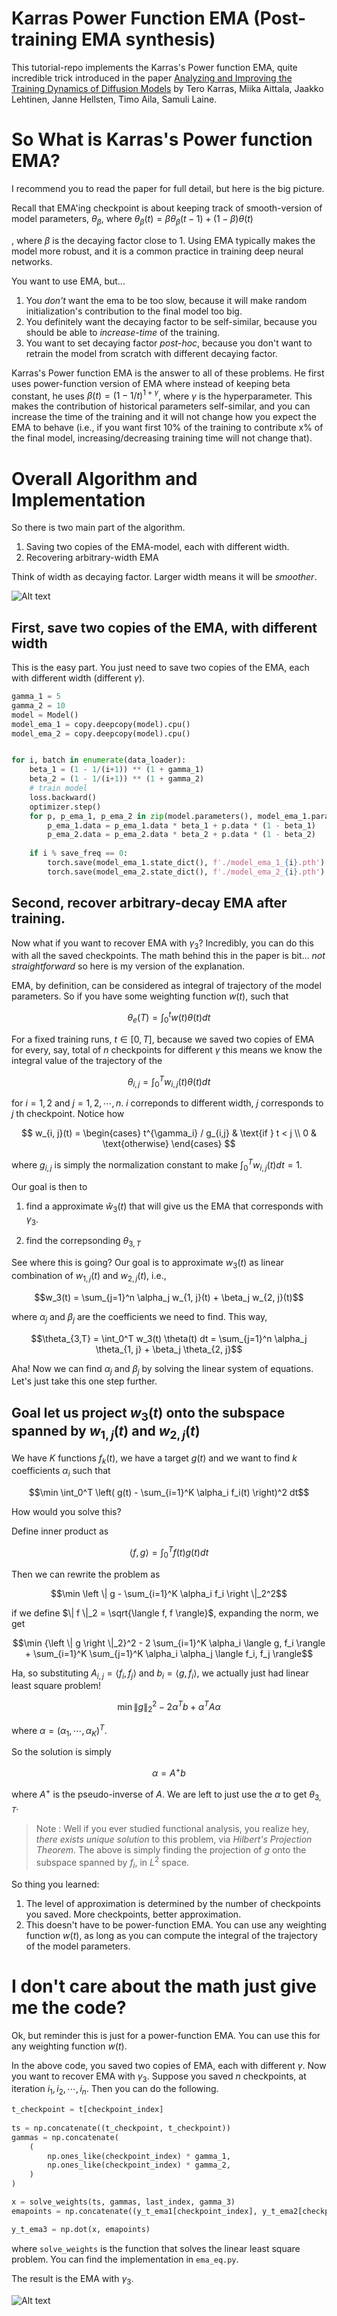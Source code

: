 # Karras Power Function EMA (Post-training EMA synthesis)

This tutorial-repo implements the Karras's Power function EMA, quite incredible trick introduced in the paper [Analyzing and Improving the Training Dynamics of Diffusion Models](https://arxiv.org/abs/2312.02696v1) by Tero Karras, Miika Aittala, Jaakko Lehtinen, Janne Hellsten, Timo Aila, Samuli Laine.




# So What is Karras's Power function EMA?

I recommend you to read the paper for full detail, but here is the big picture.

Recall that EMA'ing checkpoint is about keeping track of smooth-version of model parameters, $\theta_\beta$, where $\theta_\beta(t) = \beta \theta_\beta(t-1) + (1-\beta) \theta(t)$

, where $\beta$ is the decaying factor close to 1. Using EMA typically makes the model more robust, and it is a common practice in training deep neural networks.


You want to use EMA, but...

1. You *don't* want the ema to be too slow, because it will make random initialization's contribution to the final model too big.
2. You definitely want the decaying factor to be self-similar, because you should be able to *increase-time* of the training.
3. You want to set decaying factor *post-hoc*, because you don't want to retrain the model from scratch with different decaying factor.

Karras's Power function EMA is the answer to all of these problems. He first uses power-function version of EMA where instead of keeping beta constant, he uses $\beta(t) = (1 - 1/t)^{1 + \gamma}$, where $\gamma$ is the hyperparameter. This makes the contribution of historical parameters self-similar, and you can increase the time of the training and it will not change how you expect the EMA to behave (i.e., if you want first 10% of the training to contribute x% of the final model, increasing/decreasing training time will not change that).

# Overall Algorithm and Implementation

So there is two main part of the algorithm.

1. Saving two copies of the EMA-model, each with different width.
2. Recovering arbitrary-width EMA

Think of width as decaying factor. Larger width means it will be *smoother*.

![Alt text](image.png)

## First, save two copies of the EMA, with different width

This is the easy part. You just need to save two copies of the EMA, each with different width (different $\gamma$).

```python
gamma_1 = 5
gamma_2 = 10
model = Model()
model_ema_1 = copy.deepcopy(model).cpu()
model_ema_2 = copy.deepcopy(model).cpu()


for i, batch in enumerate(data_loader):
    beta_1 = (1 - 1/(i+1)) ** (1 + gamma_1)
    beta_2 = (1 - 1/(i+1)) ** (1 + gamma_2)
    # train model
    loss.backward()
    optimizer.step()
    for p, p_ema_1, p_ema_2 in zip(model.parameters(), model_ema_1.parameters(), model_ema_2.parameters()):
        p_ema_1.data = p_ema_1.data * beta_1 + p.data * (1 - beta_1)
        p_ema_2.data = p_ema_2.data * beta_2 + p.data * (1 - beta_2)
    
    if i % save_freq == 0:
        torch.save(model_ema_1.state_dict(), f'./model_ema_1_{i}.pth')
        torch.save(model_ema_2.state_dict(), f'./model_ema_2_{i}.pth')

```


## Second, recover arbitrary-decay EMA after training.

Now what if you want to recover EMA with $\gamma_3$? Incredibly, you can do this with all the saved checkpoints. The math behind this in the paper is bit... *not straightforward* so here is my version of the explanation.

EMA, by definition, can be considered as integral of trajectory of the model parameters. So if you have some weighting function $w(t)$, such that

$$\theta_e(T) = \int_0^t w(t) \theta(t) dt$$

For a fixed training runs, $t \in [0, T]$, because we saved two copies of EMA for every, say, total of $n$ checkpoints for different $\gamma$ this means we know the integral value of the trajectory of the

$$\theta_{i,j} = \int_0^T w_{i, j}(t) \theta(t) dt$$

for $i = 1, 2$ and $j = 1, 2, \cdots, n$. $i$ correponds to different width, $j$ corresponds to $j$ th checkpoint. Notice how

$$
w_{i, j}(t) = \begin{cases} 
t^{\gamma_i} / g_{i,j} & \text{if } t < j \\
0 & \text{otherwise}
\end{cases} $$

where $g_{i,j}$ is simply the normalization constant to make $\int_0^T w_{i, j}(t) dt = 1$.

Our goal is then to 

1. find a approximate $\hat{w}_3(t)$ that will give us the EMA that corresponds with $\gamma_3$.

2. find the correpsonding $\theta_{3,T}$

See where this is going? Our goal is to approximate $w_3(t)$ as linear combination of $w_{1, j}(t)$ and $w_{2, j}(t)$, i.e.,

$$w_3(t) = \sum_{j=1}^n \alpha_j w_{1, j}(t) + \beta_j w_{2, j}(t)$$

where $\alpha_j$ and $\beta_j$ are the coefficients we need to find. This way,


$$\theta_{3,T} = \int_0^T w_3(t) \theta(t) dt = \sum_{j=1}^n \alpha_j \theta_{1, j} + \beta_j \theta_{2, j}$$

Aha! Now we can find $\alpha_j$ and $\beta_j$ by solving the linear system of equations. Let's just take this one step further.

## Goal let us project $w_3(t)$ onto the subspace spanned by $w_{1, j}(t)$ and $w_{2, j}(t)$

We have $K$ functions $f_k(t)$, we have a target $g(t)$ and we want to find $k$ coefficients $\alpha_i$ such that

$$\min \int_0^T \left( g(t) - \sum_{i=1}^K \alpha_i f_i(t) \right)^2 dt$$

How would you solve this? 

Define inner product as

$$\langle f, g \rangle = \int_0^T f(t) g(t) dt$$

Then we can rewrite the problem as

$$\min \left \| g - \sum_{i=1}^K \alpha_i f_i \right \|_2^2$$

if we define $\| f \|_2 = \sqrt{\langle f, f \rangle}$, expanding the norm, we get

```math
\min {\left \| g \right \|_2}^2 - 2 \sum_{i=1}^K \alpha_i \langle g, f_i \rangle + \sum_{i=1}^K \sum_{j=1}^K \alpha_i \alpha_j \langle f_i, f_j \rangle
```

Ha, so substituting $A_{i,j} = \langle f_i, f_j \rangle$ and $b_i = \langle g, f_i \rangle$, we actually just had linear least square problem!

$$\min \left \| g \right \|_2^2 - 2 \alpha^T b + \alpha^T A \alpha$$

where $\alpha = (\alpha_1, \cdots, \alpha_K)^T$.

So the solution is simply

$$\alpha = A^{+} b$$

where $A^{+}$ is the pseudo-inverse of $A$. We are left to just use the $\alpha$ to get $\theta_{3,T}$.

> Note : Well if you ever studied functional analysis, you realize hey, *there exists unique solution* to this problem, via *Hilbert's Projection Theorem*. The above is simply finding the projection of $g$ onto the subspace spanned by $f_i$, in $L^2$ space.

So thing you learned:

1. The level of approximation is determined by the number of checkpoints you saved. More checkpoints, better approximation.
2. This doesn't have to be power-function EMA. You can use any weighting function $w(t)$, as long as you can compute the integral of the trajectory of the model parameters.

# I don't care about the math just give me the code?

Ok, but reminder this is just for a power-function EMA. You can use this for any weighting function $w(t)$.

In the above code, you saved two copies of EMA, each with different $\gamma$. Now you want to recover EMA with $\gamma_3$. Suppose you saved $n$ checkpoints, at iteration $i_1, i_2, \cdots, i_n$. Then you can do the following.

```python
t_checkpoint = t[checkpoint_index]
    
ts = np.concatenate((t_checkpoint, t_checkpoint))
gammas = np.concatenate(
    (
        np.ones_like(checkpoint_index) * gamma_1,
        np.ones_like(checkpoint_index) * gamma_2,
    )
)

x = solve_weights(ts, gammas, last_index, gamma_3)
emapoints = np.concatenate((y_t_ema1[checkpoint_index], y_t_ema2[checkpoint_index]))

y_t_ema3 = np.dot(x, emapoints)
```

where `solve_weights` is the function that solves the linear least square problem. You can find the implementation in `ema_eq.py`.

The result is the EMA with $\gamma_3$.

![Alt text](ema_eq.png)